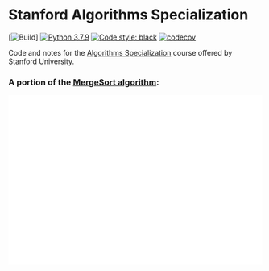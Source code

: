# Stanford Algorithms Specialization
[![Build](https://github.com/connor-mccarthy/algorithms-specialization-stanford/workflows/Build/badge.svg)]
[![Python 3.7.9](https://img.shields.io/badge/python-3.7.9-blue.svg)](https://www.python.org/downloads/release/python-360/)
[![Code style: black](https://img.shields.io/badge/code%20style-black-000000.svg)](https://github.com/psf/black)
[![codecov](https://codecov.io/gh/connor-mccarthy/algorithms-specialization-stanford/branch/master/graph/badge.svg?token=4AHCWFKISX)](https://codecov.io/gh/connor-mccarthy/algorithms-specialization-stanford)

Code and notes for the [Algorithms Specialization](https://www.coursera.org/specializations/algorithms) course offered by Stanford University.

### A portion of the [MergeSort algorithm](https://en.wikipedia.org/wiki/Merge_sort):
<img src="merge.svg" alt="mergesort_merge" width="700" height="auto">
